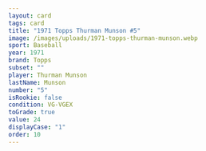 ```yaml
---
layout: card
tags: card
title: "1971 Topps Thurman Munson #5"
image: /images/uploads/1971-topps-thurman-munson.webp
sport: Baseball
year: 1971
brand: Topps
subset: ""
player: Thurman Munson
lastName: Munson
number: "5"
isRookie: false
condition: VG-VGEX
toGrade: true
value: 24
displayCase: "1"
order: 10
---
```

